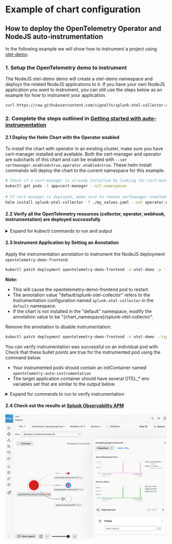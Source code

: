 # Example of chart configuration

## How to deploy the OpenTelemetry Operator and NodeJS auto-instrumentation

In the following example we will show how to instrument a project using
[otel-demo](https://raw.githubusercontent.com/signalfx/splunk-otel-collector-chart/main/examples/enable-operator-and-auto-instrumentation/otel-demo/otel-demo.yaml).

### 1. Setup the OpenTelemetry demo to instrument

The NodeJS otel-demo demo will create a otel-demo namespace and deploys the related NodeJS applications to it.
If you have your own NodeJS application you want to instrument, you can still use the steps below as an example for how
to instrument your application.

```bash
curl https://raw.githubusercontent.com/signalfx/splunk-otel-collector-chart/main/examples/enable-operator-and-auto-instrumentation/otel-demo/otel-demo.yaml | kubectl apply -n otel-demo -f -
```

### 2. Complete the steps outlined in [Getting started with auto-instrumentation](../../docs/auto-instrumentation-install.md#steps-for-setting-up-auto-instrumentation)

#### 2.1 Deploy the Helm Chart with the Operator enabled

To install the chart with operator in an existing cluster, make sure you have cert-manager installed and available.
Both the cert-manager and operator are subcharts of this chart and can be enabled with `--set certmanager.enabled=true,operator.enabled=true`.
These helm install commands will deploy the chart to the current namespace for this example.

```bash
# Check if a cert-manager is already installed by looking for cert-manager pods.
kubectl get pods -l app=cert-manager --all-namespaces

# If cert-manager is deployed, make sure to remove certmanager.enabled=true to the list of values to set
helm install splunk-otel-collector -f ./my_values.yaml --set operator.enabled=true,certmanager.enabled=true,environment=dev splunk-otel-collector-chart/splunk-otel-collector
```

#### 2.2 Verify all the OpenTelemetry resources (collector, operator, webhook, instrumentation) are deployed successfully

<details>
<summary>Expand for kubectl commands to run and output</summary>

```bash
kubectl get pods
# NAME                                                            READY   STATUS             RESTARTS        AGE
# splunk-otel-collector-agent-2mtfn                               2/2     Running            0                5m
# splunk-otel-collector-agent-k4gc8                               2/2     Running            0                5m
# splunk-otel-collector-agent-wjt98                               2/2     Running            0                5m
# splunk-otel-collector-certmanager-69b98cc84d-2vzl7              1/1     Running            0                5m
# splunk-otel-collector-certmanager-cainjector-76db6dcbbf-4625c   1/1     Running            0                5m
# splunk-otel-collector-certmanager-webhook-bc68cd487-dctrf       1/1     Running            0                5m
# splunk-otel-collector-k8s-cluster-receiver-8449bfdc8-hhbvz      1/1     Running            0                5m
# splunk-otel-collector-operator-754c9d78f8-9ztwg                 2/2     Running            0                5m

kubectl get mutatingwebhookconfiguration.admissionregistration.k8s.io
# NAME                                      WEBHOOKS   AGE
# splunk-otel-collector-certmanager-webhooh 1          8m
# splunk-otel-collector-operator-mutation   3          2m

kubectl get otelinst
# NAME                    AGE   ENDPOINT
# splunk-otel-collector   5m    http://$(SPLUNK_OTEL_AGENT):4317

kubectl get pods -n otel-demo
# NAME                                                        READY   STATUS    RESTARTS   AGE
# opentelemetry-demo-frontend-67f5685979-b4ngb                1/1     Running   0          2m11s
```

</details>

#### 2.3 Instrument Application by Setting an Annotation

Apply the instrumentation annotation to instrument the NodeJS deployment `opentelemetry-demo-frontend`:

```bash
kubectl patch deployment opentelemetry-demo-frontend -n otel-demo -p '{"spec": {"template":{"metadata":{"annotations":{"instrumentation.opentelemetry.io/inject-nodejs":"default/splunk-otel-collector"}}}} }'
```

**Note:**
- This will cause the opentelemetry-demo-frontend pod to restart.
- The annotation value "default/splunk-otel-collector" refers to the Instrumentation configuration named `splunk-otel-collector` in the `default` namespace.
- If the chart is not installed in the "default" namespace, modify the annotation value to be "{chart_namespace}/splunk-otel-collector".

Remove the annotation to disable instrumentation:

```bash
kubectl patch deployment opentelemetry-demo-frontend -n otel-demo --type=json -p='[{"op": "remove", "path": "/spec/template/metadata/annotations/instrumentation.opentelemetry.io~1inject-nodejs"}]'
```

You can verify instrumentation was successful on an individual pod with. Check that these bullet points are
true for the instrumented pod using the command below.
- Your instrumented pods should contain an initContainer named `opentelemetry-auto-instrumentation`
- The target application container should have several OTEL_* env variables set that are similar to the output below.

<details>
<summary>Expand for commands to run to verify instrumentation</summary>

```bash
kubectl describe pod -n otel-demo -l app.kubernetes.io/name=opentelemetry-demo-frontend
# Name:             opentelemetry-demo-frontend-57488c7b9c-4qbfb
# Namespace:        otel-demo
# Annotations:      instrumentation.opentelemetry.io/inject-nodejs: default/splunk-otel-collector
# Status:           Running
# Init Containers:
#   opentelemetry-auto-instrumentation:
#     Command:
#       cp
#       -a
#       /autoinstrumentation/.
#       /otel-auto-instrumentation/
#     State:          Terminated
#       Reason:       Completed
#       Exit Code:    0
# Containers:
#   frontend:
#     State:          Running
#     Ready:          True
#     Environment:
#       FRONTEND_PORT:                              8080
#       FRONTEND_ADDR:                              :8080
#       AD_SERVICE_ADDR:                            opentelemetry-demo-adservice:8080
#       CART_SERVICE_ADDR:                          opentelemetry-demo-cartservice:8080
#       CHECKOUT_SERVICE_ADDR:                      opentelemetry-demo-checkoutservice:8080
#       CURRENCY_SERVICE_ADDR:                      opentelemetry-demo-currencyservice:8080
#       PRODUCT_CATALOG_SERVICE_ADDR:               opentelemetry-demo-productcatalogservice:8080
#       RECOMMENDATION_SERVICE_ADDR:                opentelemetry-demo-recommendationservice:8080
#       SHIPPING_SERVICE_ADDR:                      opentelemetry-demo-shippingservice:8080
#       WEB_OTEL_SERVICE_NAME:                      frontend-web
#       PUBLIC_OTEL_EXPORTER_OTLP_TRACES_ENDPOINT:  http://localhost:8080/otlp-http/v1/traces
#       NODE_OPTIONS:                                --require /otel-auto-instrumentation/autoinstrumentation.js
#       SPLUNK_OTEL_AGENT:                           (v1:status.hostIP)
#       OTEL_SERVICE_NAME:                          opentelemetry-demo-frontend
#       OTEL_EXPORTER_OTLP_ENDPOINT:                http://$(SPLUNK_OTEL_AGENT):4317
#       OTEL_RESOURCE_ATTRIBUTES_POD_NAME:          opentelemetry-demo-frontend-57488c7b9c-4qbfb (v1:metadata.name)
#       OTEL_RESOURCE_ATTRIBUTES_NODE_NAME:          (v1:spec.nodeName)
#       OTEL_PROPAGATORS:                           tracecontext,baggage,b3
#       OTEL_RESOURCE_ATTRIBUTES:                   splunk.zc.method=autoinstrumentation-nodejs:0.41.1,k8s.container.name=frontend,k8s.deployment.name=opentelemetry-demo-frontend,k8s.namespace.name=otel-demo,k8s.node.name=$(OTEL_RESOURCE_ATTRIBUTES_NODE_NAME),k8s.pod.name=$(OTEL_RESOURCE_ATTRIBUTES_POD_NAME),k8s.replicaset.name=opentelemetry-demo-frontend-57488c7b9c,service.version=1.5.0-frontend
#     Mounts:
#       /otel-auto-instrumentation from opentelemetry-auto-instrumentation (rw)
# Volumes:
#   opentelemetry-auto-instrumentation:
#     Type:        EmptyDir (a temporary directory that shares a pod's lifetime)
```

</details>

#### 2.4 Check out the results at [Splunk Observability APM](https://app.us1.signalfx.com/#/apm)

![APM](auto-instrumentation-nodejs-apm-result.png)
